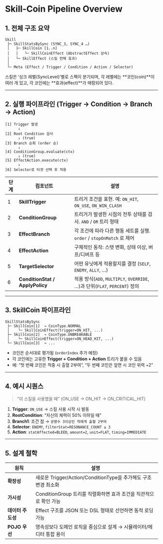 # Skill-Coin Pipeline Overview

## 1. 전체 구조 요약

```
Skill
 ├─ SkillStatsBySync (SYNC_3, SYNC_4 …)
 │   ├─ SkillCoin [1..n]
 │   │   └─ SkillCoinEffect (AbstractEffect 상속)
 │   └─ SkillEffect (스킬 전체 효과)
 │
 └─ Meta (Effect / Trigger / Condition / Action / Selector)
```

스킬은 ‘싱크 레벨(SyncLevel)’별로 스펙이 분기되며,
각 레벨에는 **코인(coin)**이 여러 개 있고,
각 코인에는 **효과(effect)**가 매핑되어 있다.

---

## 2. 실행 파이프라인 (Trigger → Condition → Branch → Action)

```
[1] Trigger 발생
      ↓
[2] Root Condition 검사
      ↓ (true)
[3] Branch 순회 (order 순)
      ↓
[4] ConditionGroup.evaluate(ctx)
      ↓ (true)
[5] EffectAction.execute(ctx)
      ↓
[6] Selector로 타겟 선택 후 적용
```

| 단계 | 컴포넌트                            | 설명                                                                |
| -- | ------------------------------- | ----------------------------------------------------------------- |
| 1  | **SkillTrigger**                | 트리거 조건을 표현. 예: `ON_HIT`, `ON_USE`, `ON_WIN_CLASH`                 |
| 2  | **ConditionGroup**              | 트리거가 발생한 시점의 전투 상태를 검사. `AND` / `OR` 트리 형태                        |
| 3  | **EffectBranch**                | 각 조건에 따라 다른 행동 세트를 실행. `order` / `stopOnMatch` 로 제어               |
| 4  | **EffectAction**                | 구체적인 동작: 스탯 변화, 상태 이상, 버프/디버프 등                                   |
| 5  | **TargetSelector**              | 어떤 유닛에게 적용할지를 결정 (`SELF`, `ENEMY`, `ALLY`, …)                     |
| 6  | **ConditionStat / ApplyPolicy** | 적용 방식(`ADD`, `MULTIPLY`, `OVERRIDE`, …)과 단위(`FLAT`, `PERCENT`) 정의 |

---

## 3. SkillCoin 파이프라인

```
SkillStatsBySync
 ├─ SkillCoin[1]  → CoinType.NORMAL
 │    └─ SkillCoinEffect(trigger=ON_HIT, ...)
 ├─ SkillCoin[2]  → CoinType.UNBREAKABLE
 │    └─ SkillCoinEffect(trigger=ON_HEAD_HIT, ...)
 └─ SkillCoin[3]  → ...
```

* 코인은 순서대로 평가됨 (`orderIndex` 추가 예정)
* 각 코인에는 고유한 **Trigger + Condition + Action** 트리가 붙을 수 있음
* 예: “첫 번째 코인은 적중 시 출혈 2부여”, “두 번째 코인은 앞면 시 코인 위력 +2”

---

## 4. 예시 시퀀스

> “이 스킬을 사용했을 때” (ON_USE → ON_HIT → ON_CRITICAL_HIT)

1. **Trigger**: `ON_USE` → 스킬 사용 시작 시 발동
2. **RootCondition**: “자신의 체력이 50% 이하일 때”
3. **Branch1**: 조건 참 → `공명수 3이상인 적에게 출혈 2부여`
4. **Selector**: `ENEMY`, `filterStat=RESONANCE_COUNT ≥ 3`
5. **Action**: `statAffected=BLEED`, `amount=2`, `unit=FLAT`, `timing=IMMEDIATE`

---

## 5. 설계 철학

| 원칙          | 설명                                               |
| ----------- | ------------------------------------------------ |
| **확장성**     | 새로운 Trigger/Action/ConditionType을 추가해도 구조 변경 최소화 |
| **가시성**     | ConditionGroup 트리를 직렬화하면 효과 조건을 직관적으로 확인 가능      |
| **데이터 주도성** | Effect 구조를 JSON 또는 DSL 형태로 선언하면 동적 로딩 가능         |
| **POJO 우선** | 영속성보다 도메인 로직을 중심으로 설계 → 시뮬레이터/에디터 통합 용이          |


